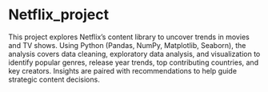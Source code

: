 # Netflix_project

This project explores Netflix’s content library to uncover trends in movies and TV shows. Using Python (Pandas, NumPy, Matplotlib, Seaborn), the analysis covers data cleaning, exploratory data analysis, and visualization to identify popular genres, release year trends, top contributing countries, and key creators. Insights are paired with recommendations to help guide strategic content decisions.

